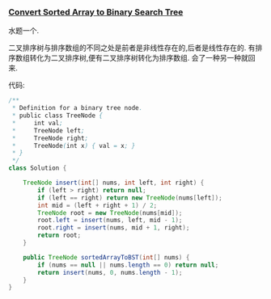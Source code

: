 ### [Convert Sorted Array to Binary Search Tree](https://leetcode.com/problems/convert-sorted-array-to-binary-search-tree/description/)

水题一个.

二叉排序树与排序数组的不同之处是前者是非线性存在的,后者是线性存在的.
有排序数组转化为二叉排序树,便有二叉排序树转化为排序数组.
会了一种另一种就回来.

代码:

```Java
/**
 * Definition for a binary tree node.
 * public class TreeNode {
 *     int val;
 *     TreeNode left;
 *     TreeNode right;
 *     TreeNode(int x) { val = x; }
 * }
 */
class Solution {

    TreeNode insert(int[] nums, int left, int right) {
        if (left > right) return null;
        if (left == right) return new TreeNode(nums[left]);
        int mid = (left + right + 1) / 2;
        TreeNode root = new TreeNode(nums[mid]);
        root.left = insert(nums, left, mid - 1);
        root.right = insert(nums, mid + 1, right);
        return root;
    }

    public TreeNode sortedArrayToBST(int[] nums) {
        if (nums == null || nums.length == 0) return null;
        return insert(nums, 0, nums.length - 1);
    }
}
```

